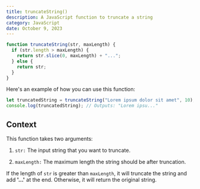 ```yaml
---
title: truncateString()
description: A JavaScript function to truncate a string
category: JavaScript
date: October 9, 2023
---
```


```javascript
function truncateString(str, maxLength) {
  if (str.length > maxLength) {
    return str.slice(0, maxLength) + "...";
  } else {
    return str;
  }
}
```

Here's an example of how you can use this function:

```javascript
let truncatedString = truncateString("Lorem ipsum dolor sit amet", 10);
console.log(truncatedString); // Outputs: "Lorem ipsu..."
```

## Context

This function takes two arguments:

1. `str:` The input string that you want to truncate.

2. `maxLength:` The maximum length the string should be after truncation.

If the length of `str` is greater than `maxLength`, it will truncate the string and add **'...'** at the end. Otherwise, it will return the original string.

